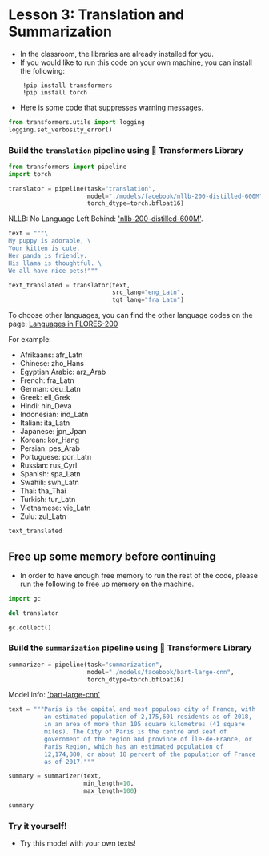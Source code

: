 # Lesson 3: Translation and Summarization

- In the classroom, the libraries are already installed for you.
- If you would like to run this code on your own machine, you can install the following:

```
    !pip install transformers 
    !pip install torch
```

- Here is some code that suppresses warning messages.


```python
from transformers.utils import logging
logging.set_verbosity_error()
```

### Build the `translation` pipeline using 🤗 Transformers Library


```python
from transformers import pipeline 
import torch
```


```python
translator = pipeline(task="translation",
                      model="./models/facebook/nllb-200-distilled-600M",
                      torch_dtype=torch.bfloat16) 
```

NLLB: No Language Left Behind: ['nllb-200-distilled-600M'](https://huggingface.co/facebook/nllb-200-distilled-600M).




```python
text = """\
My puppy is adorable, \
Your kitten is cute.
Her panda is friendly.
His llama is thoughtful. \
We all have nice pets!"""
```


```python
text_translated = translator(text,
                             src_lang="eng_Latn",
                             tgt_lang="fra_Latn")
```

To choose other languages, you can find the other language codes on the page: [Languages in FLORES-200](https://github.com/facebookresearch/flores/blob/main/flores200/README.md#languages-in-flores-200)

For example:
- Afrikaans: afr_Latn
- Chinese: zho_Hans
- Egyptian Arabic: arz_Arab
- French: fra_Latn
- German: deu_Latn
- Greek: ell_Grek
- Hindi: hin_Deva
- Indonesian: ind_Latn
- Italian: ita_Latn
- Japanese: jpn_Jpan
- Korean: kor_Hang
- Persian: pes_Arab
- Portuguese: por_Latn
- Russian: rus_Cyrl
- Spanish: spa_Latn
- Swahili: swh_Latn
- Thai: tha_Thai
- Turkish: tur_Latn
- Vietnamese: vie_Latn
- Zulu: zul_Latn


```python
text_translated
```

## Free up some memory before continuing
- In order to have enough free memory to run the rest of the code, please run the following to free up memory on the machine.


```python
import gc
```


```python
del translator
```


```python
gc.collect()
```

### Build the `summarization` pipeline using 🤗 Transformers Library


```python
summarizer = pipeline(task="summarization",
                      model="./models/facebook/bart-large-cnn",
                      torch_dtype=torch.bfloat16)
```

Model info: ['bart-large-cnn'](https://huggingface.co/facebook/bart-large-cnn)


```python
text = """Paris is the capital and most populous city of France, with
          an estimated population of 2,175,601 residents as of 2018,
          in an area of more than 105 square kilometres (41 square
          miles). The City of Paris is the centre and seat of
          government of the region and province of Île-de-France, or
          Paris Region, which has an estimated population of
          12,174,880, or about 18 percent of the population of France
          as of 2017."""
```


```python
summary = summarizer(text,
                     min_length=10,
                     max_length=100)
```


```python
summary
```

### Try it yourself! 
- Try this model with your own texts!


```python

```
